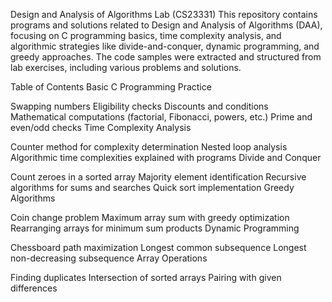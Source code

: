 Design and Analysis of Algorithms Lab (CS23331)
This repository contains programs and solutions related to Design and Analysis of Algorithms (DAA), focusing on C programming basics, time complexity analysis, and algorithmic strategies like divide-and-conquer, dynamic programming, and greedy approaches. The code samples were extracted and structured from lab exercises, including various problems and solutions.

Table of Contents
Basic C Programming Practice

Swapping numbers
Eligibility checks
Discounts and conditions
Mathematical computations (factorial, Fibonacci, powers, etc.)
Prime and even/odd checks
Time Complexity Analysis

Counter method for complexity determination
Nested loop analysis
Algorithmic time complexities explained with programs
Divide and Conquer

Count zeroes in a sorted array
Majority element identification
Recursive algorithms for sums and searches
Quick sort implementation
Greedy Algorithms

Coin change problem
Maximum array sum with greedy optimization
Rearranging arrays for minimum sum products
Dynamic Programming

Chessboard path maximization
Longest common subsequence
Longest non-decreasing subsequence
Array Operations

Finding duplicates
Intersection of sorted arrays
Pairing with given differences
